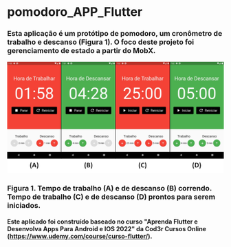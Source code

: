 # pomodoro_APP_Flutter

### Esta aplicação é um protótipo de pomodoro, um cronômetro de trabalho e descanso (Figura 1). O foco deste projeto foi gerenciamento de estado a partir do MobX.
![First Screen](https://github.com/CaioNoboa/pomodoro_APP_Flutter/blob/main/pomodoro/assets/image/pomodoro.jpg)
### Figura 1. Tempo de trabalho (A) e de descanso (B) correndo. Tempo de trabalho (C) e de descanso (D) prontos para serem iniciados. 

#### Este aplicado foi construído baseado no curso "Aprenda Flutter e Desenvolva Apps Para Android e IOS 2022" da Cod3r Cursos Online (https://www.udemy.com/course/curso-flutter/).
